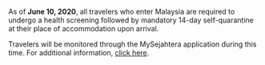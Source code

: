 As of **June 10, 2020**, all travelers who enter Malaysia are required to undergo a health screening followed by mandatory 14-day self-quarantine at their place of accommodation upon arrival.

Travelers will be monitored through the MySejahtera application during this time. For additional information, [click here](https://www.malaysiaairlines.com/content/dam/mas/pdf/Arrival_Process_for_Person_Under_Surveillance(PUI).pdf).

